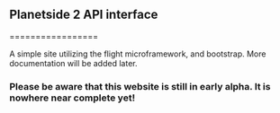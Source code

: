 ## Planetside 2 API interface
=================

A simple site utilizing the flight microframework, and bootstrap. More documentation will be added later.

### Please be aware that this website is still in early alpha. It is nowhere near complete yet! 
